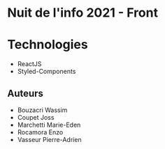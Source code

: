 # Nuit de l'info 2021 - Front 

# Technologies
- ReactJS
- Styled-Components

## Auteurs
 - Bouzacri Wassim
 - Coupet Joss
 - Marchetti Marie-Eden
 - Rocamora Enzo
 - Vasseur Pierre-Adrien